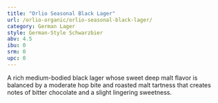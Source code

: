 ```yaml
---
title: "Orlio Seasonal Black Lager"
url: /orlio-organic/orlio-seasonal-black-lager/
category: German Lager
style: German-Style Schwarzbier
abv: 4.5
ibu: 0
srm: 0
upc: 0
---
```

A rich medium-bodied black lager whose sweet deep malt flavor is balanced by a moderate hop bite and roasted malt tartness that creates notes of bitter chocolate and a slight lingering sweetness.
